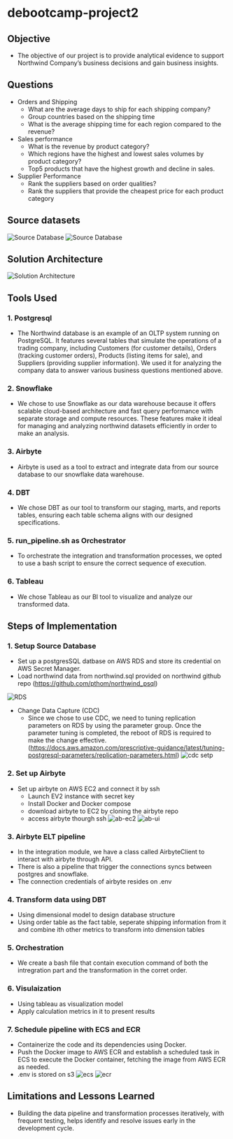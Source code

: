 # debootcamp-project2

## Objective
- The objective of our project is to provide analytical evidence to support Northwind Company’s business decisions and gain business insights.

## Questions 
- Orders and Shipping
    - What are the average days to ship for each shipping company?
    - Group countries based on the shipping time 
    - What is the average shipping time for each region compared   to the revenue?
- Sales performance 
    - What is the revenue by product category?
    - Which regions have the highest and lowest sales volumes by product category?
    - Top5 products that have the highest growth and decline in sales.
- Supplier Performance
    - Rank the suppliers based on order qualities?
    - Rank the suppliers that provide the cheapest price for each product category

## Source datasets

![Source Database](images/source_db.png)
![Source Database](images/northwind-er-diagram.png)

## Solution Architecture
![Solution Architecture](images/solution-architecture.png)

## Tools Used
### 1. Postgresql
- The Northwind database is an example of an OLTP system running on PostgreSQL. It features several tables that simulate the operations of a trading company, including Customers (for customer details), Orders (tracking customer orders), Products (listing items for sale), and Suppliers (providing supplier information). We used it for analyzing the company data to answer various business questions mentioned above.


### 2. Snowflake 
- We chose to use Snowflake as our data warehouse because it offers scalable cloud-based architecture and fast query performance with separate storage and compute resources. These features make it ideal for managing and analyzing northwind datasets efficiently in order to make an analysis.

### 3. Airbyte
- Airbyte is used as a tool to extract and integrate data from our source database to our snowflake data warehouse.

### 4. DBT
- We chose DBT as our tool to transform our staging, marts, and reports tables, ensuring each table schema aligns with our designed specifications.

### 5. run_pipeline.sh as Orchestrator
- To orchestrate the integration and transformation processes, we opted to use a bash script to ensure the correct sequence of execution.

### 6. Tableau
- We chose Tableau as our BI tool to visualize and analyze our transformed data.

## Steps of Implementation
### 1. Setup Source Database
- Set up a postgresSQL datbase on AWS RDS and store its credential on AWS Secret Manager.
- Load northwind data from northwind.sql provided on northwind github repo (https://github.com/pthom/northwind_psql)

![RDS](images/rds.png)

- Change Data Capture (CDC)
    - Since we chose to use CDC, we need to tuning replication parameters on RDS by using the parameter group. Once the parameter tuning is completed, the reboot of RDS is required to make the change effective. (https://docs.aws.amazon.com/prescriptive-guidance/latest/tuning-postgresql-parameters/replication-parameters.html)
    ![cdc setp](images/cdc-setup.png)


### 2. Set up Airbyte 
- Set up airbyte on AWS EC2 and connect it by ssh
    - Launch EV2 instance with secret key 
    - Install Docker and Docker compose
    - download airbyte to EC2 by cloning the airbyte repo
    - access airbyte thourgh ssh 
![ab-ec2](images/airbyte-ec2.png)
![ab-ui](images/airbyte-ui.png)

### 3. Airbyte ELT pipeline
- In the integration module, we have a class called AirbyteClient to interact with airbyte through API.
- There is also a pipeline that trigger the connections syncs between postgres and snowflake.
- The connection credentials of airbyte resides on .env

### 4. Transform data using DBT
 - Using dimensional model to design database structure
 - Using order table as the fact table, seperate shipping information from it and combine ith other metrics to transform into dimension tables
   
### 5. Orchestration
- We create a bash file that contain execution command of both the intregration part and the transformation in the corret order.

### 6. Visulaization 
- Using tableau as visualization model
- Apply calculation metrics in it to present results

### 7. Schedule pipeline with ECS and ECR
- Containerize the code and its dependencies using Docker.
-  Push the Docker image to AWS ECR and establish a scheduled task in ECS to execute the Docker container, fetching the image from AWS ECR as needed.
- .env is stored on s3
![ecs](images/ecs.png)
![ecr](images/ecs.png)

## Limitations and Lessons Learned
- Building the data pipeline and transformation processes iteratively, with frequent testing, helps identify and resolve issues early in the development cycle.









